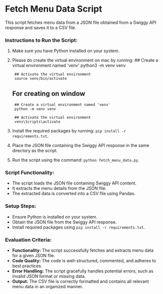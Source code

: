 # Fetch Menu Data Script

This script fetches menu data from a JSON file obtained from a Swiggy API response and saves it to a CSV file.

### Instructions to Run the Script:
1. Make sure you have Python installed on your system.
2. Please do create the virtual environment on mac by running:
        ## Create a virtual environment named 'venv'
        python3 -m venv venv

        ## Activate the virtual environment
        source venv/bin/activate
    ## For creating on window 
        ## Create a virtual environment named 'venv'
        python -m venv venv

        ## Activate the virtual environment
        venv\Scripts\activate
3. Install the required packages by running: `pip install -r requirements.txt`.
4. Place the JSON file containing the Swiggy API response in the same directory as the script.
5. Run the script using the command: `python fetch_menu_data.py`.

### Script Functionality:
- The script loads the JSON file containing Swiggy API content.
- It extracts the menu details from the JSON file.
- The extracted data is converted into a CSV file using Pandas.

### Setup Steps:
- Ensure Python is installed on your system.
- Obtain the JSON file from the Swiggy API response.
- Install required packages using `pip install -r requirements.txt`.

### Evaluation Criteria:
- **Functionality:** The script successfully fetches and extracts menu data for a given JSON file.
- **Code Quality:** The code is well-structured, commented, and adheres to best practices.
- **Error Handling:** The script gracefully handles potential errors, such as invalid JSON format or missing data.
- **Output:** The CSV file is correctly formatted and contains all relevant menu data in an organized manner.
